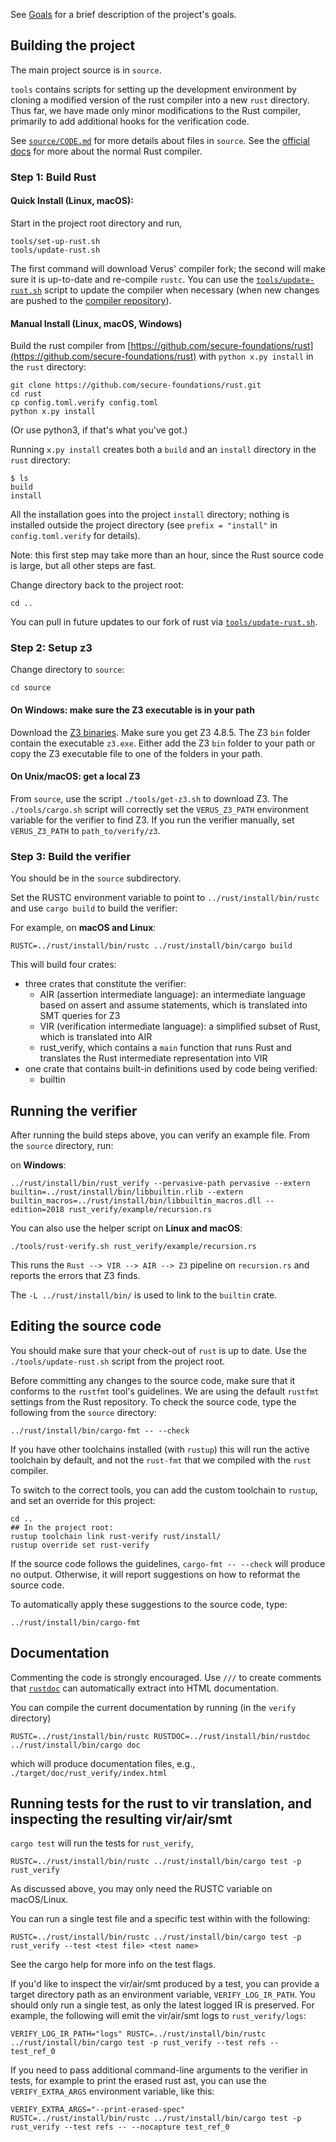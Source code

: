 See [Goals](../../wiki/Goals) for a brief description of the project's goals.

## Building the project

The main project source is in `source`.

`tools` contains scripts for setting up the development environment by
cloning a modified version of the rust compiler into a new `rust` directory.
Thus far, we have made only minor modifications to the Rust
compiler, primarily to add additional hooks for the verification code.

See [`source/CODE.md`](source/CODE.md) for more details about files in `source`.  See the
[official docs](https://rustc-dev-guide.rust-lang.org/) for more about the
normal Rust compiler.

### Step 1: Build Rust

#### Quick Install (Linux, macOS):

Start in the project root directory and run,

```
tools/set-up-rust.sh
tools/update-rust.sh
```

The first command will download Verus' compiler fork; the second will make sure it is up-to-date and re-compile `rustc`.
You can use the [`tools/update-rust.sh`](./tools/update-rust.sh) script to update the compiler when necessary (when new changes are pushed to the [compiler repository](https://github.com/secure-foundations/rust)).

#### Manual Install (Linux, macOS, Windows)

Build the rust compiler from [https://github.com/secure-foundations/rust](https://github.com/secure-foundations/rust) with `python x.py install` in the `rust` directory:

```
git clone https://github.com/secure-foundations/rust.git
cd rust
cp config.toml.verify config.toml
python x.py install
```

(Or use python3, if that's what you've got.)

Running `x.py install` creates both a `build` and an `install` directory in the `rust` directory:

```
$ ls
build
install
```

All the installation goes into the project `install` directory;
nothing is installed outside the project directory
(see `prefix = "install"` in `config.toml.verify` for details).

Note: this first step may take more than an hour, since the Rust source code is large, but all other steps are fast.

Change directory back to the project root:

```
cd ..
```

You can pull in future updates to our fork of rust via [`tools/update-rust.sh`](./tools/update-rust.sh).

### Step 2: Setup z3

Change directory to `source`:

```
cd source
```

#### On Windows: make sure the Z3 executable is in your path

Download the [Z3 binaries](https://github.com/Z3Prover/z3/releases).
Make sure you get Z3 4.8.5.
The Z3 `bin` folder contain the executable `z3.exe`.
Either add the Z3 `bin` folder to your path or copy the Z3 executable file to one of the folders in your path.

#### On Unix/macOS: get a local Z3

From `source`, use the script `./tools/get-z3.sh` to download Z3.
The `./tools/cargo.sh` script will correctly set the `VERUS_Z3_PATH` environment variable for the verifier to find Z3.
If you run the verifier manually, set `VERUS_Z3_PATH` to `path_to/verify/z3`.

### Step 3: Build the verifier

You should be in the `source` subdirectory.

Set the RUSTC environment variable to point to `../rust/install/bin/rustc` and use `cargo build` to build the verifier:

For example, on **macOS and Linux**:
```
RUSTC=../rust/install/bin/rustc ../rust/install/bin/cargo build
```

This will build four crates:
- three crates that constitute the verifier:
    - AIR (assertion intermediate language):
      an intermediate language based on assert and assume statements,
      which is translated into SMT queries for Z3
    - VIR (verification intermediate language):
      a simplified subset of Rust,
      which is translated into AIR
    - rust_verify, which contains a `main` function that runs Rust and translates
      the Rust intermediate representation into VIR
- one crate that contains built-in definitions used by code being verified:
    - builtin

## Running the verifier 


After running the build steps above, you can verify an example file.
From the `source` directory, run:

on **Windows**:

```
../rust/install/bin/rust_verify --pervasive-path pervasive --extern builtin=../rust/install/bin/libbuiltin.rlib --extern builtin_macros=../rust/install/bin/libbuiltin_macros.dll --edition=2018 rust_verify/example/recursion.rs
```

You can also use the helper script on **Linux and macOS**:

```
./tools/rust-verify.sh rust_verify/example/recursion.rs
```

This runs the `Rust --> VIR --> AIR --> Z3` pipeline on `recursion.rs`
and reports the errors that Z3 finds.

The `-L ../rust/install/bin/` is used to link to the `builtin` crate.

## Editing the source code

You should make sure that your check-out of `rust` is up to date.
Use the `./tools/update-rust.sh` script from the project root.

Before committing any changes to the source code,
make sure that it conforms to the `rustfmt` tool's guidelines.
We are using the default `rustfmt` settings from the Rust repository.
To check the source code, type the following from the `source` directory:

```
../rust/install/bin/cargo-fmt -- --check
```

If you have other toolchains installed (with `rustup`) this will run the active
toolchain by default, and not the `rust-fmt` that we compiled with the `rust` compiler.

To switch to the correct tools, you can add the custom toolchain to `rustup`, and set an
override for this project:

```
cd ..
## In the project root:
rustup toolchain link rust-verify rust/install/
rustup override set rust-verify
```

If the source code follows the guidelines, `cargo-fmt -- --check` will produce no output.
Otherwise, it will report suggestions on how to reformat the source code.

To automatically apply these suggestions to the source code, type:

```
../rust/install/bin/cargo-fmt
```

## Documentation

Commenting the code is strongly encouraged.  Use `///` to create comments
that [`rustdoc`](https://doc.rust-lang.org/rustdoc/what-is-rustdoc.html) can
automatically extract into HTML documentation.

You can compile the current documentation by running (in the `verify` directory)
```
RUSTC=../rust/install/bin/rustc RUSTDOC=../rust/install/bin/rustdoc ../rust/install/bin/cargo doc 
```
which will produce documentation files, e.g., `./target/doc/rust_verify/index.html`

## Running tests for the rust to vir translation, and inspecting the resulting vir/air/smt

`cargo test` will run the tests for `rust_verify`,

```
RUSTC=../rust/install/bin/rustc ../rust/install/bin/cargo test -p rust_verify
```

As discussed above, you may only need the RUSTC variable on macOS/Linux.

You can run a single test file and a specific test within with the following:

```
RUSTC=../rust/install/bin/rustc ../rust/install/bin/cargo test -p rust_verify --test <test file> <test name>
```

See the cargo help for more info on the test flags.

If you'd like to inspect the vir/air/smt produced by a test, you can provide a target directory path as an
environment variable, `VERIFY_LOG_IR_PATH`.
You should only run a single test, as only the latest logged IR is preserved.
For example, the following will emit the vir/air/smt logs to `rust_verify/logs`:

```
VERIFY_LOG_IR_PATH="logs" RUSTC=../rust/install/bin/rustc ../rust/install/bin/cargo test -p rust_verify --test refs -- test_ref_0
```

If you need to pass additional command-line arguments to the verifier in tests, for example to print the
erased rust ast, you can use the `VERIFY_EXTRA_ARGS` environment variable, like this:

```
VERIFY_EXTRA_ARGS="--print-erased-spec" RUSTC=../rust/install/bin/rustc ../rust/install/bin/cargo test -p rust_verify --test refs -- --nocapture test_ref_0
```
